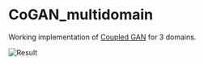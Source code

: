# CoGAN_multidomain

Working implementation of [Coupled GAN](https://arxiv.org/abs/1606.07536) for 3 domains. 

![Result](https://github.com/atmanpatel294/CoGAN_multidomain/images/result1.png)